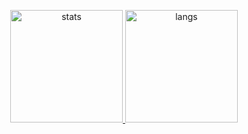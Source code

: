 <p align="center">
  <a href="https://github.com/Ra1toya">
    <img alt="stats" height="180em" src="https://github-readme-stats-eight-theta.vercel.app/api?username=Ra1toning&show_icons=true&theme=tokyonight&include_all_commits=true&count_private=true"/>
    <img alt="langs" height="180em" src="https://github-readme-stats-eight-theta.vercel.app/api/top-langs/?username=Ra1toning&layout=compact&theme=tokyonight"/>
  </a>
</p>
<!--
**Ra1toning/Ra1toning** is a ✨ _special_ ✨ repository because its `README.md` (this file) appears on your GitHub profile.

Here are some ideas to get you started:

- 🔭 I’m currently working on ...
- 🌱 I’m currently learning ...
- 👯 I’m looking to collaborate on ...
- 🤔 I’m looking for help with ...
- 💬 Ask me about ...
- 📫 How to reach me: ...
- 😄 Pronouns: ...
- ⚡ Fun fact: ...
-->
